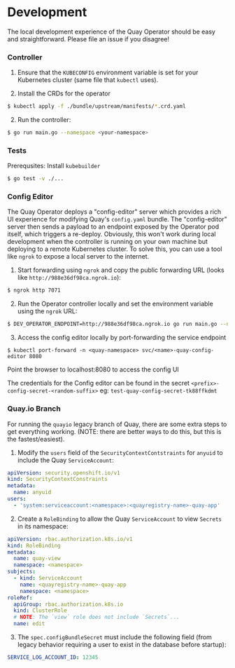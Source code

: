 # Development 

The local development experience of the Quay Operator should be easy and straightforward. Please file an issue if you disagree!

### Controller

1. Ensure that the `KUBECONFIG` environment variable is set for your Kubernetes cluster (same file that `kubectl` uses).

2. Install the CRDs for the operator

```sh
$ kubectl apply -f ./bundle/upstream/manifests/*.crd.yaml
```

2. Run the controller:
```sh
$ go run main.go --namespace <your-namespace>
```

### Tests

Prerequsites: Install `kubebuilder`

```sh
$ go test -v ./...
```
### Config Editor

The Quay Operator deploys a "config-editor" server which provides a rich UI experience for modifying Quay's `config.yaml` bundle. The "config-editor" server then sends a payload to an endpoint exposed by the Operator pod itself, which triggers a re-deploy. Obviously, this won't work during local development when the controller is running on your own machine but deploying to a remote Kubernetes cluster. To solve this, you can use a tool like `ngrok` to expose a local server to the internet.

1. Start forwarding using `ngrok` and copy the public forwarding URL (looks like `http://988e36df98ca.ngrok.io`):
```sh
$ ngrok http 7071
```

2. Run the Operator controller locally and set the environment variable using the `ngrok` URL:
```sh
$ DEV_OPERATOR_ENDPOINT=http://988e36df98ca.ngrok.io go run main.go --namespace <your-namespace>
```

3. Access the config editor locally by port-forwarding the service endpoint

```shell script
$ kubectl port-forward -n <quay-namespace> svc/<name>-quay-config-editor 8080
```

Point the browser to localhost:8080 to access the config UI

The credentials for the Config editor can be found in the secret `<prefix>-config-secret-<random-suffix>`
eg: `test-quay-config-secret-tk88ffkdmt`

### Quay.io Branch 

For running the `quayio` legacy branch of Quay, there are some extra steps to get everything working. 
(NOTE: there are better ways to do this, but this is the fastest/easiest).

1. Modify the `users` field of the `SecurityContextContstraints` for `anyuid` to include the Quay `ServiceAccount`:

```yaml
apiVersion: security.openshift.io/v1
kind: SecurityContextConstraints
metadata:
  name: anyuid
users:
  - 'system:serviceaccount:<namespace>:<quayregistry-name>-quay-app'
```

2. Create a `RoleBinding` to allow the Quay `ServiceAccount` to view `Secrets` in its namespace:

```yaml
apiVersion: rbac.authorization.k8s.io/v1
kind: RoleBinding
metadata:
  name: quay-view
  namespace: <namespace>
subjects:
  - kind: ServiceAccount
    name: <quayregistry-name>-quay-app
    namespace: <namespace>
roleRef:
  apiGroup: rbac.authorization.k8s.io
  kind: ClusterRole
  # NOTE: The `view` role does not include `Secrets`...
  name: edit
```

3. The `spec.configBundleSecret` must include the following field (from legacy behavior requiring a user to exist in the database before startup):

```yaml
SERVICE_LOG_ACCOUNT_ID: 12345
```
